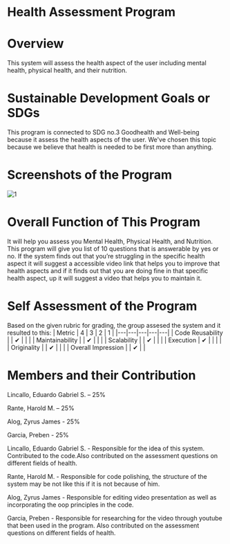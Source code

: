 # Health Assessment Program

# Overview

This system will assess the health aspect of the user including mental health, physical health, and their nutrition.
# Sustainable Development Goals or SDGs

This program is connected to SDG no.3 Goodhealth and Well-being because it assess the health aspects of the user. We've chosen this topic because we believe that health is needed to be first more than anything.

# Screenshots of the Program
![1](https://github.com/shintaromidorima/Advance-Comprog.Final-Project/assets/153376605/641f438a-f9a0-4f75-917e-f078e7d9361e)


# Overall Function of This Program

It will help you assess you Mental Health, Physical Health, and Nutrition. This program will give you list of 10 questions that is answerable by yes or no. If the system finds out that you’re struggling in the specific health aspect it will suggest a accessible video link that helps you to improve that health aspects and if it finds out that you are doing fine in that specific health aspect, up it will suggest a video that helps you to maintain it.

# Self Assessment of the Program
Based on the given rubric for grading, the group assesed the system and it resulted to this:
| Metric  |  4 | 3  | 2  |  1 |
|---|---|---|---|---|
| Code Reusability  |   | ✔  |   |   |
| Maintainability  |   | ✔  |   |   |
| Scalability  |   | ✔  |   |   |
| Execution  | ✔  |   |   |   |
| Originality  |  | ✔ |   |   |
| Overall Impression    |  | ✔  |   |

# Members and their Contribution

  Lincallo, Eduardo Gabriel S.  –  25%
  
Rante, Harold M.                   –  25%

Alog, Zyrus James                -   25%

Garcia, Preben                       -  25%

Lincallo, Eduardo Gabriel S. - 
Responsible for the idea of this system. Contributed to the code.Also contributed on the assessment questions on different fields of health.

Rante, Harold M. - 
Responsible for code polishing, the structure of the system may be not like this if it is not because of him.

Alog, Zyrus James - 
Responsible for editing video presentation as well as incorporating the oop principles in the code.

Garcia, Preben - 
Responsible for researching for the video through youtube that been used in the program. Also contributed on the assessment questions on different fields of health.
